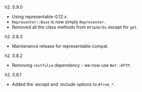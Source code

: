 h2. 0.9.0

* Using representable-0.12.x.
* `Representer::Base` is now simply `Representer`.
* Removed all the class methods from `HttpVerbs` except for `get`.


h2. 0.8.3

* Maintenance release for representable compat.

h2. 0.8.2

* Removing `restfulie` dependency - we now use `Net::HTTP`.

h2. 0.8.1

* Added the :except and :include options to `#from_*`.
